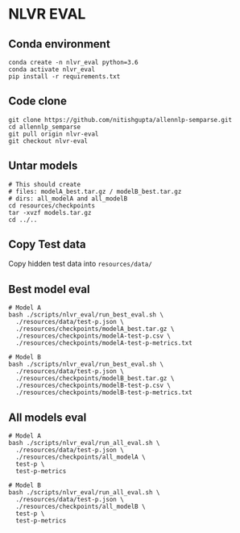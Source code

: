 # NLVR EVAL 


## Conda environment
```
conda create -n nlvr_eval python=3.6
conda activate nlvr_eval
pip install -r requirements.txt 
```

## Code clone
```
git clone https://github.com/nitishgupta/allennlp-semparse.git
cd allennlp_semparse
git pull origin nlvr-eval
git checkout nlvr-eval
```

## Untar models
```
# This should create 
# files: modelA_best.tar.gz / modelB_best.tar.gz
# dirs: all_modelA and all_modelB
cd resources/checkpoints
tar -xvzf models.tar.gz
cd ../..
```

## Copy Test data
Copy hidden test data into `resources/data/`

## Best model eval
```
# Model A
bash ./scripts/nlvr_eval/run_best_eval.sh \
  ./resources/data/test-p.json \
  ./resources/checkpoints/modelA_best.tar.gz \
  ./resources/checkpoints/modelA-test-p.csv \
  ./resources/checkpoints/modelA-test-p-metrics.txt

# Model B
bash ./scripts/nlvr_eval/run_best_eval.sh \
  ./resources/data/test-p.json \
  ./resources/checkpoints/modelB_best.tar.gz \
  ./resources/checkpoints/modelB-test-p.csv \
  ./resources/checkpoints/modelB-test-p-metrics.txt
```


## All models eval
```
# Model A
bash ./scripts/nlvr_eval/run_all_eval.sh \
  ./resources/data/test-p.json \
  ./resources/checkpoints/all_modelA \
  test-p \
  test-p-metrics

# Model B
bash ./scripts/nlvr_eval/run_all_eval.sh \
  ./resources/data/test-p.json \
  ./resources/checkpoints/all_modelB \
  test-p \
  test-p-metrics
```





